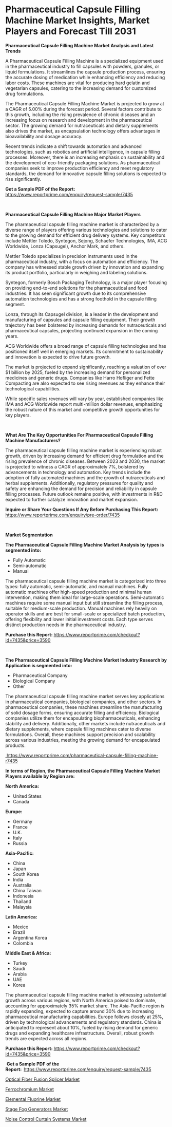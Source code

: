 <p><h1>Pharmaceutical Capsule Filling Machine Market Insights, Market Players and Forecast Till 2031</h1></p><p><strong>Pharmaceutical Capsule Filling Machine Market Analysis and Latest Trends</strong></p>
<p><p>A Pharmaceutical Capsule Filling Machine is a specialized equipment used in the pharmaceutical industry to fill capsules with powders, granules, or liquid formulations. It streamlines the capsule production process, ensuring the accurate dosing of medication while enhancing efficiency and reducing labor costs. These machines are vital for producing hard gelatin and vegetarian capsules, catering to the increasing demand for customized drug formulations.</p><p>The Pharmaceutical Capsule Filling Machine Market is projected to grow at a CAGR of 5.00% during the forecast period. Several factors contribute to this growth, including the rising prevalence of chronic diseases and an increasing focus on research and development in the pharmaceutical sector. The growing demand for nutraceuticals and dietary supplements also drives the market, as encapsulation technology offers advantages in bioavailability and dosage accuracy.</p><p>Recent trends indicate a shift towards automation and advanced technologies, such as robotics and artificial intelligence, in capsule filling processes. Moreover, there is an increasing emphasis on sustainability and the development of eco-friendly packaging solutions. As pharmaceutical companies seek to improve production efficiency and meet regulatory standards, the demand for innovative capsule filling solutions is expected to rise significantly.</p></p>
<p><strong>Get a Sample PDF of the Report:&nbsp;</strong> <a href="https://www.reportprime.com/enquiry/request-sample/7435?utm_campaign=1159&utm_medium=2&utm_source=Github&utm_content=ia&utm_term=28102024&utm_id=pharmaceutical-capsule-filling-machine">https://www.reportprime.com/enquiry/request-sample/7435</a></p>
<p>&nbsp;</p>
<p><strong>Pharmaceutical Capsule Filling Machine Major Market Players</strong></p>
<p><p>The pharmaceutical capsule filling machine market is characterized by a diverse range of players offering various technologies and solutions to cater to the growing demand for efficient drug delivery systems. Key competitors include Mettler Toledo, Syntegon, Sejong, Schaefer Technologies, IMA, ACG Worldwide, Lonza (Capsugel), Anchor Mark, and others.</p><p>Mettler Toledo specializes in precision instruments used in the pharmaceutical industry, with a focus on automation and efficiency. The company has witnessed stable growth driven by innovation and expanding its product portfolio, particularly in weighing and labeling solutions.</p><p>Syntegon, formerly Bosch Packaging Technology, is a major player focusing on providing end-to-end solutions for the pharmaceutical and food industries. It has seen significant growth due to its comprehensive automation technologies and has a strong foothold in the capsule filling segment.</p><p>Lonza, through its Capsugel division, is a leader in the development and manufacturing of capsules and capsule filling equipment. Their growth trajectory has been bolstered by increasing demands for nutraceuticals and pharmaceutical capsules, projecting continued expansion in the coming years.</p><p>ACG Worldwide offers a broad range of capsule filling technologies and has positioned itself well in emerging markets. Its commitment to sustainability and innovation is expected to drive future growth.</p><p>The market is projected to expand significantly, reaching a valuation of over $1 billion by 2025, fueled by the increasing demand for personalized medicines and generic drugs. Companies like Harro Hofliger and Fette Compacting are also expected to see rising revenues as they enhance their technological capabilities.</p><p>While specific sales revenues will vary by year, established companies like IMA and ACG Worldwide report multi-million dollar revenues, emphasizing the robust nature of this market and competitive growth opportunities for key players.</p></p>
<p>&nbsp;</p>
<p><strong>What Are The Key Opportunities For Pharmaceutical Capsule Filling Machine Manufacturers?</strong></p>
<p><p>The pharmaceutical capsule filling machine market is experiencing robust growth, driven by increasing demand for efficient drug formulation and the rising prevalence of chronic diseases. Between 2023 and 2030, the market is projected to witness a CAGR of approximately 7%, bolstered by advancements in technology and automation. Key trends include the adoption of fully automated machines and the growth of nutraceuticals and herbal supplements. Additionally, regulatory pressures for quality and safety are enhancing the demand for precision and reliability in capsule filling processes. Future outlook remains positive, with investments in R&D expected to further catalyze innovation and market expansion.</p></p>
<p><strong>Inquire or Share Your Questions If Any Before Purchasing This Report:</strong> <a href="https://www.reportprime.com/enquiry/pre-order/7435?utm_campaign=1159&utm_medium=2&utm_source=Github&utm_content=ia&utm_term=28102024&utm_id=pharmaceutical-capsule-filling-machine">https://www.reportprime.com/enquiry/pre-order/7435</a></p>
<p>&nbsp;</p>
<p><strong>Market Segmentation</strong></p>
<p><strong>The Pharmaceutical Capsule Filling Machine Market Analysis by types is segmented into:</strong></p>
<p><ul><li>Fully Automatic</li><li>Semi-automatic</li><li>Manual</li></ul></p>
<p><p>The pharmaceutical capsule filling machine market is categorized into three types: fully automatic, semi-automatic, and manual machines. Fully automatic machines offer high-speed production and minimal human intervention, making them ideal for large-scale operations. Semi-automatic machines require some manual input but still streamline the filling process, suitable for medium-scale production. Manual machines rely heavily on operator skills and are best for small-scale or specialized batch production, offering flexibility and lower initial investment costs. Each type serves distinct production needs in the pharmaceutical industry.</p></p>
<p><strong>Purchase this Report:&nbsp;</strong><a href="https://www.reportprime.com/checkout?id=7435&price=3590&utm_campaign=1159&utm_medium=2&utm_source=Github&utm_content=ia&utm_term=28102024&utm_id=pharmaceutical-capsule-filling-machine">https://www.reportprime.com/checkout?id=7435&price=3590</a></p>
<p>&nbsp;</p>
<p><strong>The Pharmaceutical Capsule Filling Machine Market Industry Research by Application is segmented into:</strong></p>
<p><ul><li>Pharmaceutical Company</li><li>Biological Company</li><li>Other</li></ul></p>
<p><p>The pharmaceutical capsule filling machine market serves key applications in pharmaceutical companies, biological companies, and other sectors. In pharmaceutical companies, these machines streamline the manufacturing of solid dosage forms, ensuring accurate filling and efficiency. Biological companies utilize them for encapsulating biopharmaceuticals, enhancing stability and delivery. Additionally, other markets include nutraceuticals and dietary supplements, where capsule filling machines cater to diverse formulations. Overall, these machines support precision and scalability across various industries, meeting the growing demand for encapsulated products.</p></p>
<p><a href="https://www.reportprime.com/pharmaceutical-capsule-filling-machine-r7435?utm_campaign=1159&utm_medium=2&utm_source=Github&utm_content=ia&utm_term=28102024&utm_id=pharmaceutical-capsule-filling-machine">&nbsp;https://www.reportprime.com/pharmaceutical-capsule-filling-machine-r7435</a></p>
<p><strong>In terms of Region, the Pharmaceutical Capsule Filling Machine Market Players available by Region are:</strong></p>
<p>
    <p> <strong> North America: </strong>
        <ul>
            <li>United States</li>
            <li>Canada</li>
        </ul>
        </p> 
    <p> <strong> Europe: </strong>
        <ul>
            <li>Germany</li>
            <li>France</li>
            <li>U.K.</li>
            <li>Italy</li>
            <li>Russia</li>
        </ul>
        </p> 
    <p> <strong> Asia-Pacific: </strong>
        <ul>
            <li>China</li>
            <li>Japan</li>
            <li>South Korea</li>
            <li>India</li>
            <li>Australia</li>
            <li>China Taiwan</li>
            <li>Indonesia</li>
            <li>Thailand</li>
            <li>Malaysia</li>
        </ul>
        </p> 
    <p> <strong> Latin America: </strong>
        <ul>
            <li>Mexico</li>
            <li>Brazil</li>
            <li>Argentina Korea</li>
            <li>Colombia</li>
        </ul>
        </p> 
    <p> <strong> Middle East & Africa: </strong>
        <ul>
            <li>Turkey</li>
            <li>Saudi</li>
            <li>Arabia</li>
            <li>UAE</li>
            <li>Korea</li>
        </ul>
    </p>
    </p>
<p><p>The pharmaceutical capsule filling machine market is witnessing substantial growth across various regions, with North America poised to dominate, accounting for approximately 35% market share. The Asia-Pacific region is rapidly expanding, expected to capture around 30% due to increasing pharmaceutical manufacturing capabilities. Europe follows closely at 25%, driven by technological advancements and regulatory standards. China is anticipated to represent about 10%, fueled by rising demand for generic drugs and expanding healthcare infrastructure. Overall, robust growth trends are expected across all regions.</p></p>
<p><strong>Purchase this Report: </strong><a href="https://www.reportprime.com/checkout?id=7435&price=3590&utm_campaign=1159&utm_medium=2&utm_source=Github&utm_content=ia&utm_term=28102024&utm_id=pharmaceutical-capsule-filling-machine">https://www.reportprime.com/checkout?id=7435&price=3590</a></p>
<p>&nbsp;<strong>Get a Sample PDF of the Report:&nbsp;&nbsp;</strong><a href="https://www.reportprime.com/enquiry/request-sample/7435?utm_campaign=1159&utm_medium=2&utm_source=Github&utm_content=ia&utm_term=28102024&utm_id=pharmaceutical-capsule-filling-machine">https://www.reportprime.com/enquiry/request-sample/7435</a></p>
<p><strong></strong></p>
<p><p><a href="https://github.com/chantekestenmo/Market-Research-Report-List-1/blob/main/optical-fiber-fusion-splicer-market.md?utm_campaign=1159&utm_medium=2&utm_source=Github&utm_content=ia&utm_term=28102024&utm_id=pharmaceutical-capsule-filling-machine">Optical Fiber Fusion Splicer Market</a></p><p><a href="https://www.linkedin.com/pulse/ferrochromium-market-industry-trends-forecast-period-from-0ikhe?utm_campaign=1159&utm_medium=2&utm_source=Github&utm_content=ia&utm_term=28102024&utm_id=pharmaceutical-capsule-filling-machine">Ferrochromium Market</a></p><p><a href="https://www.linkedin.com/pulse/elemental-fluorine-market-global-analysis-trends-forecasts-b7vee?utm_campaign=1159&utm_medium=2&utm_source=Github&utm_content=ia&utm_term=28102024&utm_id=pharmaceutical-capsule-filling-machine">Elemental Fluorine Market</a></p><p><a href="https://issuu.com/reportprime-2/docs/stage-fog-generators-market-size-20_ab62e5601a5616?utm_campaign=1159&utm_medium=2&utm_source=Github&utm_content=ia&utm_term=28102024&utm_id=pharmaceutical-capsule-filling-machine">Stage Fog Generators Market</a></p><p><a href="https://issuu.com/reportprime-2/docs/noise-control-curtain-systems-marke_f339a2462e4156?utm_campaign=1159&utm_medium=2&utm_source=Github&utm_content=ia&utm_term=28102024&utm_id=pharmaceutical-capsule-filling-machine">Noise Control Curtain Systems Market</a></p></p>